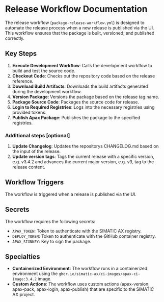 # Release Workflow Documentation

The release workflow (`package-release-workflow.yml`) is designed to automate the release process when a new release is published via the UI. This workflow ensures that the package is built, versioned, and published correctly.

## Key Steps

1. **Execute Development Workflow**: Calls the development workflow to build and test the source code.
2. **Checkout Code**: Checks out the repository code based on the release reference.
3. **Download Build Artifacts**: Downloads the build artifacts generated during the development workflow.
4. **Version Package**: Versions the package based on the release tag name.
5. **Package Source Code**: Packages the source code for release.
6. **Login to Required Registries**: Logs into the necessary registries using provided tokens.
7. **Publish Apax Package**: Publishes the package to the specified registries.

### Additional steps [optional]
1. **Update Changelog**: Updates the repositorys CHANGELOG.md based on the input of the release.
2. **Update version tags**: Tags the current release with a specific version, e.g. v3.4.2 and advances the current major version, e.g. v3, tag to the release content.

## Workflow Triggers

The workflow is triggered when a release is published via the UI.

## Secrets

The workflow requires the following secrets:
- `APAX_TOKEN`: Token to authenticate with the SIMATIC AX registry.
- `DEPLOY_TOKEN`: Token to authenticate with the GitHub container registry.
- `APAX_SIGNKEY`: Key to sign the package.

## Specialties

- **Containerized Environment**: The workflow runs in a containerized environment using the `ghcr.io/simatic-ax/ci-images/apax-ci-image:3.4.2` image.
- **Custom Actions**: The workflow uses custom actions (apax-version, apax-pack, apax-login, apax-publish) that are specific to the SIMATIC AX project.